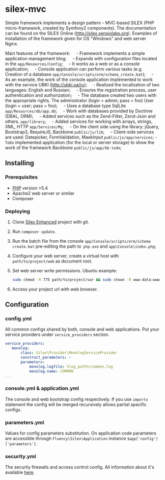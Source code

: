 # silex-mvc

Simple framework implements a design pattern - MVC-based SILEX (PHP micro-framework,
created by Symfony2 components). The documentation can be found on the SILEX
Online (http://silex.sensiolabs.org). Examples of installation of the framework given for OS "Windows"
and web server Nginx.

Main features of the framework:
    - Framework implements a simple application management blog;
    - Expands with configuration files located in the `app/Resources/Сonfig`;
    - It works as a web or as a console application;
    - Console application can perform various tasks (e.g. Creation of a database `app/Console/scripts/orm/schema_create.bat`);
    - As an example, the work of the console application implemented to work with the service UBKI (http://ubki.ua/ru);
    - Realized the localization of two languages: English and Russian;
    - Ensures the registration process, user authentication and authorization;
    - The database created two users with the appropriate rights. The administrator (login = admin; pass = foo) User (login = user; pass = foo);
    - Uses a database type SqlLite `app/Resources/db/app.db`;
    - Work with databases provided by Doctrine (DBAL, ORM);
    - Added services such as the Zend-Filter, Zend-Json and others. `app/library`;
    - Added services for working with arrays, strings, XML, HTTP `app/Services/My`;
    - On the client side using the library: jQuery, Bootstrap3, RequireJS, Backbone `public/js/lib`;
    - Client-side services are used: Datepicker, FormValidation, MaskInput `public/js/app/services`;
    - `ToDo` implemented application (for the local or server storage) to show the work of the framework Backbone `public/js/app/bb-todo`;

## Installing

### Prerequisites

- [PHP](http://php.net) version >5.4
- Apache2 web server or similar
- Composer

### Deploying

1. Clone [Silex Enhanced](https://github.com/alvk4r/silex-enhanced) project with git.
2. Run `composer update`.
3. Run the batch file from the console `app/Console/scripts/orm/schema create.bat` 
   pre-editing the path to` php.exe` and `app\Console\index.php`;
4. Configure your web server, create a virtual host with `path/to/project/web` as
document root.
5. Set web server write permissions.
    Ubuntu example:
    ```bash
    sudo chmod -R 775 path/to/project/var && sudo chown -R www-data:www-data path/to/project/var
    ```

6. Access your project url with web browser.

## Configuration

### config.yml
All common configs shared by both, console and web applications. Put your service
providers under `service_providers` section.

 ```yaml
 service_providers:
    monolog:
        class: Silex\Provider\MonologServiceProvider
        construct_parameters: ~
        parameters:
            monolog.logfile: %log_path%/common.log
            monolog.name: COMMON
 ...
 ```

### console.yml \& application.yml
The console and web bootstrap config respectively. If you use `imports` statement
the config will be merged recursively allows partial specific configs.

### parameters.yml
Values for config parameters substitution. On application code parameters are 
accessible through `Fluency\Silex\Application` instance `$app['config']['parameters']`.

### security.yml
The security firewalls and access control config. All information about it's available
[here](http://silex.sensiolabs.org/doc/providers/security.html).
